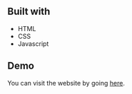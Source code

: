 
## Built with

* HTML
* CSS
* Javascript

## Demo

You can visit the website by going [here](https://priceless-kepler-06d70c.netlify.app/).
